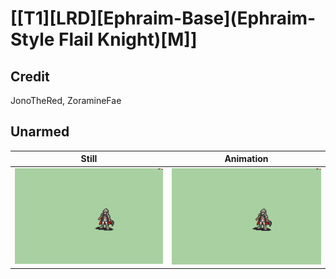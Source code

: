# [\[T1\]\[LRD\]\[Ephraim-Base\]\(Ephraim-Style Flail Knight\)\[M\]]

## Credit

JonoTheRed, ZoramineFae
	
## Unarmed

| Still | Animation |
| :---: | :-------: |
| ![Unarmed still](./Unarmed_000.png) | ![Unarmed animation](./Unarmed.gif) |
